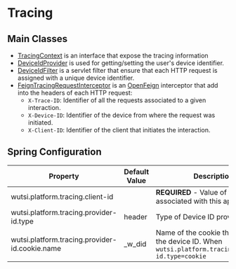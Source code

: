 # Tracing

## Main Classes
- [TracingContext](https://github.com/wutsi/wutsi-platform-core/blob/master/src/main/kotlin/com/wutsi/platform/core/tracing/TracingContext.kt) is an interface that expose the tracing information
- [DeviceIdProvider](https://github.com/wutsi/wutsi-platform-core/blob/master/src/main/kotlin/com/wutsi/platform/core/tracing/DeviceIdProvider.kt) is used for getting/setting the user's device identifier.
- [DeviceIdFilter](https://github.com/wutsi/wutsi-platform-core/blob/master/src/main/kotlin/com/wutsi/platform/core/tracing/servlet/DeviceIdFilter.kt) is a servlet filter that ensure that each HTTP request is assigned with a unique device identifier.
- [FeignTracingRequestInterceptor](https://github.com/wutsi/wutsi-platform-core/blob/master/src/main/kotlin/com/wutsi/platform/core/tracing/FeignTracingRequestInterceptor.kt) is an [OpenFeign](https://github.com/OpenFeign/feign) interceptor that add into the headers of each HTTP request:
  - `X-Trace-ID`: Identifier of all the requests associated to a given interaction.
  - `X-Device-ID`: Identifier of the device from where the request was initiated.
  - `X-Client-ID`: Identifier of the client that initiates the interaction.


## Spring Configuration
| Property | Default Value | Description |
|----------|---------------|-------------|
| wutsi.platform.tracing.client-id |  | **REQUIRED** - Value of the client ID associated with this application |
| wutsi.platform.tracing.provider-id.type | header | Type of Device ID provider: `header` | `cookie` |
| wutsi.platform.tracing.provider-id.cookie.name | _w_did | Name of the cookie that contains the device ID. When `wutsi.platform.tracing.provider-id.type=cookie` |
